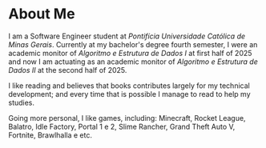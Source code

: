 # About Me

I am a Software Engineer student at _Pontifícia Universidade Católica de Minas Gerais_. Currently at my bachelor's degree fourth semester, I were an academic monitor of _Algoritmo e Estrutura de Dados I_ at first half of 2025 and now I am actuating as an academic monitor of _Algoritmo e Estrutura de Dados II_ at the second half of 2025.

I like reading and believes that books contributes largely for my technical development; and every time that is possible I manage to read to help my studies.

Going more personal, I like games, including: Minecraft, Rocket League, Balatro, Idle Factory, Portal 1 e 2, Slime Rancher, Grand Theft Auto V, Fortnite, Brawlhalla e etc.
